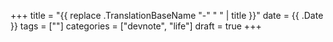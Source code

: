 +++
title = "{{ replace .TranslationBaseName "-" " " | title }}"
date = {{ .Date }}
tags = [""]
categories = ["devnote", "life"]
draft = true
+++
